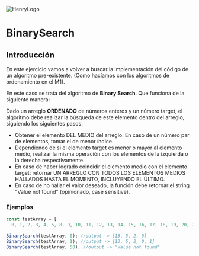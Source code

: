 ![HenryLogo](https://d31uz8lwfmyn8g.cloudfront.net/Assets/logo-henry-white-lg.png)

# BinarySearch

## Introducción

En este ejercicio vamos a volver a buscar la implementación del código de un algoritmo pre-existente. (Como hacíamos con los algoritmos de ordenamiento en el M1).

En este caso se trata del algoritmo de **Binary Search**. Que funciona de la siguiente manera:

Dado un arreglo **ORDENADO** de números enteros y un número target, el algoritmo debe realizar la búsqueda de este elemento dentro del arreglo, siguiendo los siguientes pasos:

- Obtener el elemento DEL MEDIO del arreglo. En caso de un número par de elementos, tomar el de menor índice.  
- Dependiendo de si el elemento target es menor o mayor al elemento medio, realizar la misma operación con los elementos de la izquierda o la derecha respectivamente.
- En caso de haber logrado coincidir el elemento medio con el elemento target: retornar UN ARREGLO CON TODOS LOS ELEMENTOS MEDIOS HALLADOS HASTA EL MOMENTO, INCLUYENDO EL ÚLTIMO.
- En caso de no hallar el valor deseado, la función debe retornar el string "Value not found" (opinionado, case sensitive).


### Ejemplos

```javascript
const testArray = [
  0, 1, 2, 3, 4, 5, 8, 9, 10, 11, 12, 13, 14, 15, 16, 17, 18, 19, 20, 21, 22, 23, 49, 70];
  
BinarySearch(testArray, 0); //output -> [13, 5, 2, 0]
BinarySearch(testArray, 1); //output -> [13, 5, 2, 0, 1]
BinarySearch(testArray, 50); //output -> "Value not found"
```